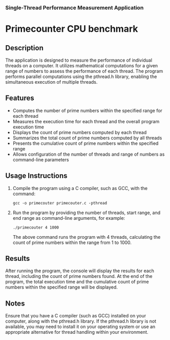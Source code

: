 ### Single-Thread Performance Measurement Application
# Primecounter CPU benchmark 

## Description

The application is designed to measure the performance of individual threads on a computer. It utilizes mathematical computations for a given range of numbers to assess the performance of each thread. The program performs parallel computations using the pthread.h library, enabling the simultaneous execution of multiple threads.

## Features

- Computes the number of prime numbers within the specified range for each thread
- Measures the execution time for each thread and the overall program execution time
- Displays the count of prime numbers computed by each thread
- Summarizes the total count of prime numbers computed by all threads
- Presents the cumulative count of prime numbers within the specified range
- Allows configuration of the number of threads and range of numbers as command-line parameters

## Usage Instructions

1. Compile the program using a C compiler, such as GCC, with the command:
   ```
   gcc -o primecouter primecouter.c -pthread
   ```
2. Run the program by providing the number of threads, start range, and end range as command-line arguments, for example:
   ```
   ./primecouter 4 1000
   ```
   The above command runs the program with 4 threads, calculating the count of prime numbers within the range from 1 to 1000.

## Results

After running the program, the console will display the results for each thread, including the count of prime numbers found. At the end of the program, the total execution time and the cumulative count of prime numbers within the specified range will be displayed.

## Notes

Ensure that you have a C compiler (such as GCC) installed on your computer, along with the pthread.h library. If the pthread.h library is not available, you may need to install it on your operating system or use an appropriate alternative for thread handling within your environment.
